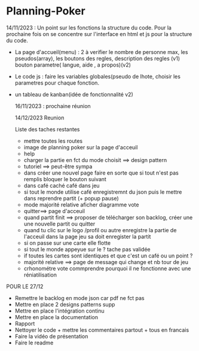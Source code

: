 # Planning-Poker
14/11/2023 : Un point sur les fonctions la structure du code. Pour la prochaine fois on se concentre sur l'interface en html et js pour la structure du code. 
- La page d'accueil(menu) : 2 à verifier le nombre de personne max, les pseudos(array), les boutons des regles, description des regles (v1)
                             bouton parametre( langue, aide , a propos)(v2)
- Le code js : faire les variables globales(pseudo de lhote, choisir les parametres pour chaque fonction.
- un tableau de kanban(idée de fonctionnalité v2)

  16/11/2023 : prochaine réunion

  14/12/2023
  Reunion

  Liste des taches restantes
  - mettre toutes les routes
  - image de planning poker sur la page d'acceuil
  - help
  - charger la partie en fct du mode choisit ==> design pattern
  - tutoriel ==> peut-être sympa
  - dans créer une nouvel page faire en sorte que si tout n'est pas remplis bloquer le bouton suivant
  - dans café caché café dans jeu
  - si tout le monde utilise café enregistremnt du json puis le mettre dans reprendre partit (+ popup pause)
  - mode majorité relative aficher diagramme vote
  - quitter==> page d'acceuil
  - quand partit finit ==> proposer de télécharger son backlog, créer une une nouvelle partit ou quitter
  - quand tu clic sur le logo /profil ou autre enregistre la partie de l'acceuil dans la page jeu sa doit enregister la partit
  - si on passe sur une carte elle flotte
  - si tout le monde appeyue sur le ? tache pas validée
  - if toutes les cartes sont identiques et que c'est un café ou un point ?
  - majorité relative ==> page de message qui change et nb tour de jeu
  - crhonométre vote commprendre pourquoi il ne fonctionne avec une réniatilisation

POUR LE 27/12
- Remettre le backlog en mode json car pdf ne fct pas
- Mettre en place 2 designs patterns supp
- Mettre en place l'intégration continu
- Mettre en place la documentation
- Rapport
- Nettoyer le code + mettre les commentaires partout + tous en francais
- Faire la vidéo de présentation
- Faire le readme
